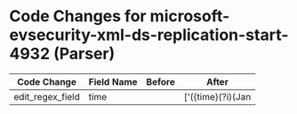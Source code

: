 # Code Changes for microsoft-evsecurity-xml-ds-replication-start-4932 (Parser)

| Code Change | Field Name | Before | After |
|-------------|------------|--------|-------|
| edit_regex_field | time |  | ['({time}(?i)(Jan|Feb|Mar|Apr|May|Jun|Jul|Aug|Sep|Oct|Nov|Dec) \d{1,2} \d{1,2}:\d{1,2}:\d{1,2} 20\d{2})', '({time}\d+-\d+-\d+T\d+:\d+:\d+)', 'SystemTime=(\'|")({time}\d\d\d\d-\d\d-\d\dT\d\d:\d\d:\d\d)', 'SystemTime=(\'|")({time}\d\d\d\d-\d\d-\d\dT\d\d:\d\d:\d\d.\d{1,9}Z)', '\srt=({time}\d{13})'] |